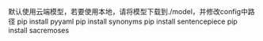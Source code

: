 默认使用云端模型，若要使用本地，请将模型下载到./model，并修改config中路径
pip install pyyaml
pip install synonyms
pip install sentencepiece
pip install sacremoses
